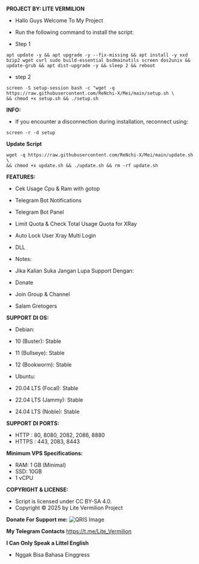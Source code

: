 **PROJECT BY: LITE VERMILION**
- Hallo Guys Welcome To My Project

- Run the following command to install the script:
- Step 1
```
apt update -y && apt upgrade -y --fix-missing && apt install -y xxd bzip2 wget curl sudo build-essential bsdmainutils screen dos2unix && update-grub && apt dist-upgrade -y && sleep 2 && reboot
```
- step 2
```
screen -S setup-session bash -c "wget -q https://raw.githubusercontent.com/ReNchi-X/Mei/main/setup.sh \
&& chmod +x setup.sh && ./setup.sh
```
**INFO:**
- If you encounter a disconnection during installation, reconnect using:
```
screen -r -d setup
```
**Update Script**
```
wget -q https://raw.githubusercontent.com/ReNchi-X/Mei/main/update.sh \
&& chmod +x update.sh && ./update.sh && rm -rf update.sh
```
**FEATURES:**
- Cek Usage Cpu & Ram with gotop
- Telegram Bot Notifications
- Telegram Bot Panel
- Limit Quota & Check Total Usage Quota for XRay
- Auto Lock User Xray Multi Login
- DLL

- Notes:
- Jika Kalian Suka Jangan Lupa Support Dengan:
- Donate
- Join Group & Channel
- Salam Gretogers

**SUPPORT DI OS:**
- Debian:
- 10 (Buster): Stable
- 11 (Bullseye): Stable
- 12 (Bookworm): Stable

- Ubuntu:
- 20.04 LTS (Focal): Stable
- 22.04 LTS (Jammy): Stable
- 24.04 LTS (Noble): Stable

**SUPPORT DI PORTS:**
- HTTP  : 80, 8080, 2082, 2086, 8880
- HTTPS : 443, 2083, 8443

**Minimum VPS Specifications:**
- RAM: 1 GB (Minimal)
- SSD: 10GB
- 1 vCPU


**COPYRIGHT & LICENSE:**
- Script is licensed under CC BY-SA 4.0.
- Copyright © 2025 by Lite Vermilion Project

**Donate For Support me:**
![QRIS Image](https://github.com/vermiliion/Xray-Only/raw/main/Qris.jpeg)

**My Telegram Contacts**
https://t.me/Lite_Vermilion

**I Can Only Speak a Littel English**
- Nggak Bisa Bahasa Einggress
